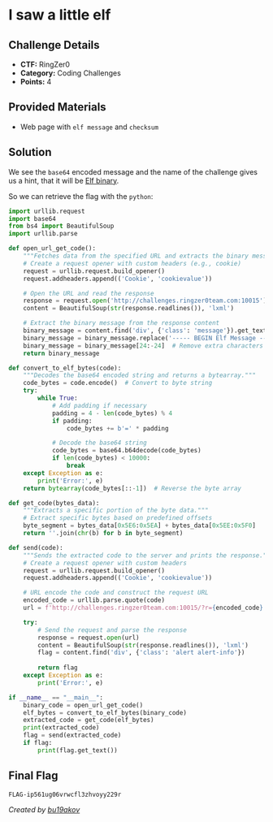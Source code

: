 # I saw a little elf

## Challenge Details 

- **CTF:** RingZer0
- **Category:** Coding Challenges
- **Points:** 4

## Provided Materials

- Web page with `elf message` and `checksum`

## Solution

We see the `base64` encoded message and the name of the challenge gives us a hint, that it will be [Elf binary](https://en.wikipedia.org/wiki/Executable_and_Linkable_Format).

So we can retrieve the flag with the `python`:

```python
import urllib.request
import base64
from bs4 import BeautifulSoup
import urllib.parse

def open_url_get_code():
    """Fetches data from the specified URL and extracts the binary message."""
    # Create a request opener with custom headers (e.g., cookie)
    request = urllib.request.build_opener()
    request.addheaders.append(('Cookie', 'cookievalue'))

    # Open the URL and read the response
    response = request.open('http://challenges.ringzer0team.com:10015')
    content = BeautifulSoup(str(response.readlines()), 'lxml')

    # Extract the binary message from the response content
    binary_message = content.find('div', {'class': 'message'}).get_text()
    binary_message = binary_message.replace('----- BEGIN Elf Message -----', '').replace('----- End Elf Message -----', '')
    binary_message = binary_message[24:-24]  # Remove extra characters
    return binary_message

def convert_to_elf_bytes(code):
    """Decodes the base64 encoded string and returns a bytearray."""
    code_bytes = code.encode()  # Convert to byte string
    try:
        while True:
            # Add padding if necessary
            padding = 4 - len(code_bytes) % 4
            if padding:
                code_bytes += b'=' * padding

            # Decode the base64 string
            code_bytes = base64.b64decode(code_bytes)
            if len(code_bytes) < 10000:
                break
    except Exception as e:
        print('Error:', e)
    return bytearray(code_bytes[::-1])  # Reverse the byte array

def get_code(bytes_data):
    """Extracts a specific portion of the byte data."""
    # Extract specific bytes based on predefined offsets
    byte_segment = bytes_data[0x5E6:0x5EA] + bytes_data[0x5EE:0x5F0]
    return ''.join(chr(b) for b in byte_segment)

def send(code):
    """Sends the extracted code to the server and prints the response."""
    # Create a request opener with custom headers
    request = urllib.request.build_opener()
    request.addheaders.append(('Cookie', 'cookievalue'))

    # URL encode the code and construct the request URL
    encoded_code = urllib.parse.quote(code)
    url = f'http://challenges.ringzer0team.com:10015/?r={encoded_code}'

    try:
        # Send the request and parse the response
        response = request.open(url)
        content = BeautifulSoup(str(response.readlines()), 'lxml')
        flag = content.find('div', {'class': 'alert alert-info'})
        
        return flag
    except Exception as e:
        print('Error:', e)

if __name__ == "__main__":
    binary_code = open_url_get_code()
    elf_bytes = convert_to_elf_bytes(binary_code)
    extracted_code = get_code(elf_bytes)
    print(extracted_code)
    flag = send(extracted_code)
    if flag:
        print(flag.get_text())
```

## Final Flag

`FLAG-ip561ug06vrwcfl3zhvoyy229r`

*Created by [bu19akov](https://github.com/bu19akov)*